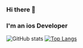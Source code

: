 ### Hi there 👋
### I'm an ios Developer 

![GitHub stats](https://github-readme-stats.vercel.app/api?username=ejssong&show_icons=true&theme=dark)
[![Top Langs](https://github-readme-stats.vercel.app/api/top-langs/?username=ejssong&layout=compact&hide=.ipynb&theme=dark)](https://github.com/ejssong/github-readme-stats)
<!--
**ejssong/ejssong** is a ✨ _special_ ✨ repository because its `README.md` (this file) appears on your GitHub profile.

Here are some ideas to get you started:

- 🔭 I’m currently working on ...
- 🌱 I’m currently learning ...
- 👯 I’m looking to collaborate on ...
- 🤔 I’m looking for help with ...
- 💬 Ask me about ...
- 📫 How to reach me: ...
- 😄 Pronouns: ...
- ⚡ Fun fact: ...
-->
